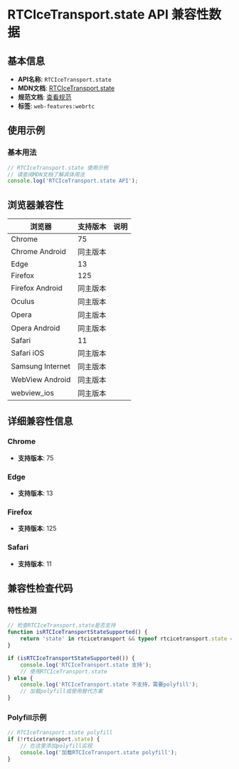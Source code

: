 # RTCIceTransport.state API 兼容性数据

## 基本信息

- **API名称**: `RTCIceTransport.state`
- **MDN文档**: [RTCIceTransport.state](https://developer.mozilla.org/docs/Web/API/RTCIceTransport/state)
- **规范文档**: [查看规范](https://w3c.github.io/webrtc-pc/#dom-icetransport-state)
- **标签**: `web-features:webrtc`

## 使用示例

### 基本用法

```javascript
// RTCIceTransport.state 使用示例
// 请查阅MDN文档了解具体用法
console.log('RTCIceTransport.state API');
```

## 浏览器兼容性

| 浏览器 | 支持版本 | 说明 |
|--------|----------|------|
| Chrome | 75 |  |
| Chrome Android | 同主版本 |  |
| Edge | 13 |  |
| Firefox | 125 |  |
| Firefox Android | 同主版本 |  |
| Oculus | 同主版本 |  |
| Opera | 同主版本 |  |
| Opera Android | 同主版本 |  |
| Safari | 11 |  |
| Safari iOS | 同主版本 |  |
| Samsung Internet | 同主版本 |  |
| WebView Android | 同主版本 |  |
| webview_ios | 同主版本 |  |

## 详细兼容性信息

### Chrome

- **支持版本**: 75

### Edge

- **支持版本**: 13

### Firefox

- **支持版本**: 125

### Safari

- **支持版本**: 11

## 兼容性检查代码

### 特性检测

```javascript
// 检查RTCIceTransport.state是否支持
function isRTCIceTransportStateSupported() {
    return 'state' in rtcicetransport && typeof rtcicetransport.state === 'function';
}

if (isRTCIceTransportStateSupported()) {
    console.log('RTCIceTransport.state 支持');
    // 使用RTCIceTransport.state
} else {
    console.log('RTCIceTransport.state 不支持，需要polyfill');
    // 加载polyfill或使用替代方案
}
```

### Polyfill示例

```javascript
// RTCIceTransport.state polyfill
if (!rtcicetransport.state) {
    // 在这里添加polyfill实现
    console.log('加载RTCIceTransport.state polyfill');
}
```

